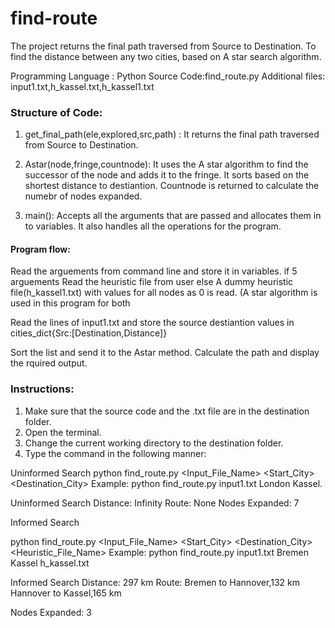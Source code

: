 # find-route
The project returns the final path traversed from Source to Destination. To find the distance between any two cities, based on A star search algorithm.

Programming Language : Python
Source Code:find_route.py
Additional files: input1.txt,h_kassel.txt,h_kassel1.txt

### Structure of Code:

1. get_final_path(ele,explored,src,path) : It returns the final path traversed from Source to Destination.

2. Astar(node,fringe,countnode): It uses the A star algorithm to find the successor of the node and adds it to the fringe. It sorts based on the shortest distance to destiantion. Countnode is returned to calculate the numebr of nodes expanded.

3. main(): Accepts all the arguments that are passed and allocates them in to variables. It also handles all the operations for the program.

#### Program flow:

Read the arguements from command line and store it in variables.
if 5 arguements
    Read the heuristic file from user
else
     A dummy heuristic file(h_kassel1.txt) with values for all nodes as 0 is read.
(A star algorithm is used in this program for both 

Read the lines of input1.txt and store the source destiantion values in cities_dict{Src:[Destination,Distance]}

Sort the list and send it to the Astar method.
Calculate the path and display the rquired output.

### Instructions:
1. Make sure that the source code and the .txt file are in the destination folder.
2. Open the terminal.
3. Change the current working directory to the destination folder.
4. Type the command in the following manner:

Uninformed Search
python find_route.py  <Input_File_Name> <Start_City> <Destination_City>
Example: python find_route.py input1.txt London Kassel.


Uninformed Search
Distance: Infinity
Route: None
Nodes Expanded: 7

 
Informed Search

python find_route.py  <Input_File_Name> <Start_City> <Destination_City> <Heuristic_File_Name>
Example: python find_route.py input1.txt Bremen Kassel h_kassel.txt
 

Informed Search
Distance: 297 km
Route: Bremen to Hannover,132 km
Hannover to Kassel,165 km

Nodes Expanded: 3
